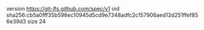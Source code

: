 version https://git-lfs.github.com/spec/v1
oid sha256:cb5a0fff35b598ec10945d5cd9e7348adfc2c157906aed12d251ffef856e39d3
size 24

